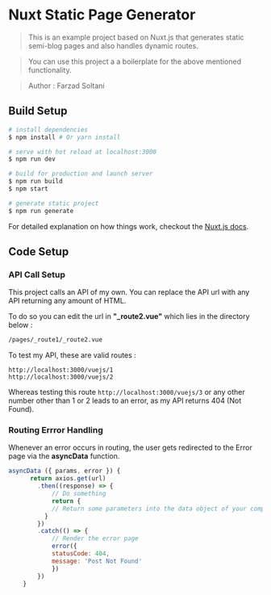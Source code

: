 # Nuxt Static Page Generator

> This is an example project based on Nuxt.js that generates static semi-blog pages and also handles dynamic routes.

> You can use this project a a boilerplate for the above mentioned functionality.

> Author : Farzad Soltani

## Build Setup

``` bash
# install dependencies
$ npm install # Or yarn install

# serve with hot reload at localhost:3000
$ npm run dev

# build for production and launch server
$ npm run build
$ npm start

# generate static project
$ npm run generate
```

For detailed explanation on how things work, checkout the [Nuxt.js docs](https://github.com/nuxt/nuxt.js).

## Code Setup

### API Call Setup

This project calls an API of my own. You can replace the API url with any API returning any amount of HTML.

To do so you can edit the url in **"_route2.vue"** which lies in the directory below :

``` bash
/pages/_route1/_route2.vue
```

To test my API, these are valid routes :

```
http://localhost:3000/vuejs/1
http://localhost:3000/vuejs/2
```

Whereas testing this route `http://localhost:3000/vuejs/3` or any other number other than 1 or 2 leads to an error, as my API returns 404 (Not Found).

### Routing Errror Handling

Whenever an error occurs in routing, the user gets redirected to the Error page via the **asyncData** function.

```javascript
asyncData ({ params, error }) {
      return axios.get(url)
        .then((response) => {
            // Do something
            return {
            // Return some parameters into the data object of your component
          }
        })
        .catch(() => {
            // Render the error page
            error({
            statusCode: 404,
            message: 'Post Not Found'
            })
        })
    }
```